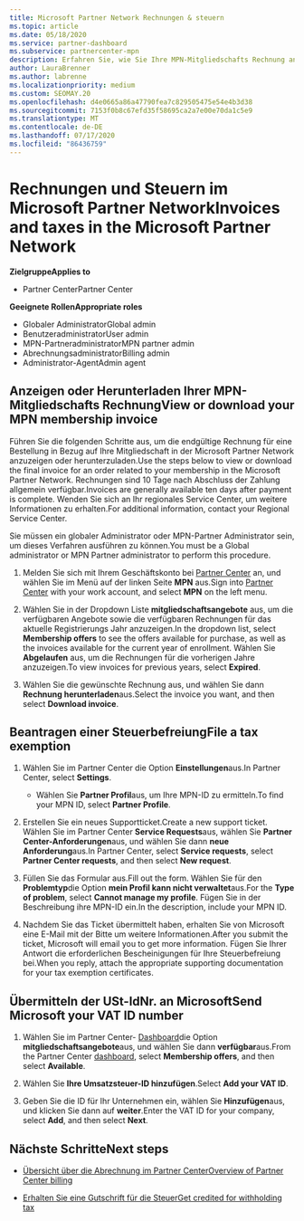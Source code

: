 ```yaml
---
title: Microsoft Partner Network Rechnungen & steuern
ms.topic: article
ms.date: 05/18/2020
ms.service: partner-dashboard
ms.subservice: partnercenter-mpn
description: Erfahren Sie, wie Sie Ihre MPN-Mitgliedschafts Rechnung anzeigen oder herunterladen, wie Sie eine Steuer Ausnahme einreichen und wie Sie Ihre Umsatzsteuer-ID an Microsoft senden können.
author: LauraBrenner
ms.author: labrenne
ms.localizationpriority: medium
ms.custom: SEOMAY.20
ms.openlocfilehash: d4e0665a86a47790fea7c829505475e54e4b3d38
ms.sourcegitcommit: 7153f0b8c67efd35f58695ca2a7e00e70da1c5e9
ms.translationtype: MT
ms.contentlocale: de-DE
ms.lasthandoff: 07/17/2020
ms.locfileid: "86436759"
---
```

# <a name="invoices-and-taxes-in-the-microsoft-partner-network"></a><span data-ttu-id="ae702-103">Rechnungen und Steuern im Microsoft Partner Network</span><span class="sxs-lookup"><span data-stu-id="ae702-103">Invoices and taxes in the Microsoft Partner Network</span></span>

<span data-ttu-id="ae702-104">**Zielgruppe**</span><span class="sxs-lookup"><span data-stu-id="ae702-104">**Applies to**</span></span>

- <span data-ttu-id="ae702-105">Partner Center</span><span class="sxs-lookup"><span data-stu-id="ae702-105">Partner Center</span></span>

<span data-ttu-id="ae702-106">**Geeignete Rollen**</span><span class="sxs-lookup"><span data-stu-id="ae702-106">**Appropriate roles**</span></span>

- <span data-ttu-id="ae702-107">Globaler Administrator</span><span class="sxs-lookup"><span data-stu-id="ae702-107">Global admin</span></span>
- <span data-ttu-id="ae702-108">Benutzeradministrator</span><span class="sxs-lookup"><span data-stu-id="ae702-108">User admin</span></span>
- <span data-ttu-id="ae702-109">MPN-Partneradministrator</span><span class="sxs-lookup"><span data-stu-id="ae702-109">MPN partner admin</span></span>
- <span data-ttu-id="ae702-110">Abrechnungsadministrator</span><span class="sxs-lookup"><span data-stu-id="ae702-110">Billing admin</span></span>
- <span data-ttu-id="ae702-111">Administrator-Agent</span><span class="sxs-lookup"><span data-stu-id="ae702-111">Admin agent</span></span>

## <a name="view-or-download-your-mpn-membership-invoice"></a><span data-ttu-id="ae702-112">Anzeigen oder Herunterladen Ihrer MPN-Mitgliedschafts Rechnung</span><span class="sxs-lookup"><span data-stu-id="ae702-112">View or download your MPN membership invoice</span></span>

<span data-ttu-id="ae702-113">Führen Sie die folgenden Schritte aus, um die endgültige Rechnung für eine Bestellung in Bezug auf Ihre Mitgliedschaft in der Microsoft Partner Network anzuzeigen oder herunterzuladen.</span><span class="sxs-lookup"><span data-stu-id="ae702-113">Use the steps below to view or download the final invoice for an order related to your membership in the Microsoft Partner Network.</span></span> <span data-ttu-id="ae702-114">Rechnungen sind 10 Tage nach Abschluss der Zahlung allgemein verfügbar.</span><span class="sxs-lookup"><span data-stu-id="ae702-114">Invoices are generally available ten days after payment is complete.</span></span> <span data-ttu-id="ae702-115">Wenden Sie sich an Ihr regionales Service Center, um weitere Informationen zu erhalten.</span><span class="sxs-lookup"><span data-stu-id="ae702-115">For additional information, contact your Regional Service Center.</span></span>  

<span data-ttu-id="ae702-116">Sie müssen ein globaler Administrator oder MPN-Partner Administrator sein, um dieses Verfahren ausführen zu können.</span><span class="sxs-lookup"><span data-stu-id="ae702-116">You must be a Global administrator or MPN Partner administrator to perform this procedure.</span></span> 

1.  <span data-ttu-id="ae702-117">Melden Sie sich mit Ihrem Geschäftskonto bei [Partner Center](https://partner.microsoft.com/dashboard/home) an, und wählen Sie im Menü auf der linken Seite **MPN** aus.</span><span class="sxs-lookup"><span data-stu-id="ae702-117">Sign into [Partner Center](https://partner.microsoft.com/dashboard/home) with your work account, and select **MPN** on the left menu.</span></span>

4.  <span data-ttu-id="ae702-118">Wählen Sie in der Dropdown Liste **mitgliedschaftsangebote** aus, um die verfügbaren Angebote sowie die verfügbaren Rechnungen für das aktuelle Registrierungs Jahr anzuzeigen.</span><span class="sxs-lookup"><span data-stu-id="ae702-118">In the dropdown list, select **Membership offers** to see the offers available for purchase, as well as the invoices available for the current year of enrollment.</span></span> <span data-ttu-id="ae702-119">Wählen Sie **Abgelaufen** aus, um die Rechnungen für die vorherigen Jahre anzuzeigen.</span><span class="sxs-lookup"><span data-stu-id="ae702-119">To view invoices for previous years, select **Expired**.</span></span>

6.  <span data-ttu-id="ae702-120">Wählen Sie die gewünschte Rechnung aus, und wählen Sie dann **Rechnung herunterladen**aus.</span><span class="sxs-lookup"><span data-stu-id="ae702-120">Select the invoice you want, and then select **Download invoice**.</span></span> 

## <a name="file-a-tax-exemption"></a><span data-ttu-id="ae702-121">Beantragen einer Steuerbefreiung</span><span class="sxs-lookup"><span data-stu-id="ae702-121">File a tax exemption</span></span>

1.  <span data-ttu-id="ae702-122">Wählen Sie im Partner Center die Option **Einstellungen**aus.</span><span class="sxs-lookup"><span data-stu-id="ae702-122">In Partner Center, select **Settings**.</span></span>
    - <span data-ttu-id="ae702-123">Wählen Sie **Partner Profil**aus, um Ihre MPN-ID zu ermitteln.</span><span class="sxs-lookup"><span data-stu-id="ae702-123">To find your MPN ID, select **Partner Profile**.</span></span>

2.  <span data-ttu-id="ae702-124">Erstellen Sie ein neues Supportticket.</span><span class="sxs-lookup"><span data-stu-id="ae702-124">Create a new support ticket.</span></span> <span data-ttu-id="ae702-125">Wählen Sie im Partner Center **Service Requests**aus, wählen Sie **Partner Center-Anforderungen**aus, und wählen Sie dann **neue Anforderung**aus.</span><span class="sxs-lookup"><span data-stu-id="ae702-125">In Partner Center, select **Service requests**, select **Partner Center requests**, and then select **New request**.</span></span>

3.  <span data-ttu-id="ae702-126">Füllen Sie das Formular aus.</span><span class="sxs-lookup"><span data-stu-id="ae702-126">Fill out the form.</span></span> <span data-ttu-id="ae702-127">Wählen Sie für den **Problemtyp**die Option **mein Profil kann nicht verwaltet**aus.</span><span class="sxs-lookup"><span data-stu-id="ae702-127">For the **Type of problem**, select **Cannot manage my profile**.</span></span> <span data-ttu-id="ae702-128">Fügen Sie in der Beschreibung ihre MPN-ID ein.</span><span class="sxs-lookup"><span data-stu-id="ae702-128">In the description, include your MPN ID.</span></span>

4.  <span data-ttu-id="ae702-129">Nachdem Sie das Ticket übermittelt haben, erhalten Sie von Microsoft eine E-Mail mit der Bitte um weitere Informationen.</span><span class="sxs-lookup"><span data-stu-id="ae702-129">After you submit the ticket, Microsoft will email you to get more information.</span></span> <span data-ttu-id="ae702-130">Fügen Sie Ihrer Antwort die erforderlichen Bescheinigungen für Ihre Steuerbefreiung bei.</span><span class="sxs-lookup"><span data-stu-id="ae702-130">When you reply, attach the appropriate supporting documentation for your tax exemption certificates.</span></span>

## <a name="send-microsoft-your-vat-id-number"></a><span data-ttu-id="ae702-131">Übermitteln der USt-IdNr. an Microsoft</span><span class="sxs-lookup"><span data-stu-id="ae702-131">Send Microsoft your VAT ID number</span></span>

1.  <span data-ttu-id="ae702-132">Wählen Sie im Partner Center- [Dashboard](https://partner.microsoft.com/dashboard/home)die Option **mitgliedschaftsangebote**aus, und wählen Sie dann **verfügbar**aus.</span><span class="sxs-lookup"><span data-stu-id="ae702-132">From the Partner Center [dashboard](https://partner.microsoft.com/dashboard/home), select **Membership offers**, and then select **Available**.</span></span> 

2.  <span data-ttu-id="ae702-133">Wählen Sie **Ihre Umsatzsteuer-ID hinzufügen**.</span><span class="sxs-lookup"><span data-stu-id="ae702-133">Select **Add your VAT ID**.</span></span> 

3.  <span data-ttu-id="ae702-134">Geben Sie die ID für Ihr Unternehmen ein, wählen Sie **Hinzufügen**aus, und klicken Sie dann auf **weiter**.</span><span class="sxs-lookup"><span data-stu-id="ae702-134">Enter the VAT ID for your company, select **Add**, and then select **Next**.</span></span> 

## <a name="next-steps"></a><span data-ttu-id="ae702-135">Nächste Schritte</span><span class="sxs-lookup"><span data-stu-id="ae702-135">Next steps</span></span>

- [<span data-ttu-id="ae702-136">Übersicht über die Abrechnung im Partner Center</span><span class="sxs-lookup"><span data-stu-id="ae702-136">Overview of Partner Center billing</span></span>](billing-basics.md)

- [<span data-ttu-id="ae702-137">Erhalten Sie eine Gutschrift für die Steuer</span><span class="sxs-lookup"><span data-stu-id="ae702-137">Get credited for withholding tax</span></span>](withholding-tax-credit-form.md)